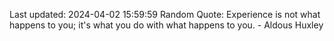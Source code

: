 Last updated: 2024-04-02 15:59:59
Random Quote: Experience is not what happens to you; it's what you do with what happens to you. - Aldous Huxley